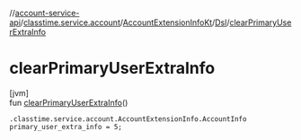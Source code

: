 //[account-service-api](../../../../index.md)/[classtime.service.account](../../index.md)/[AccountExtensionInfoKt](../index.md)/[Dsl](index.md)/[clearPrimaryUserExtraInfo](clear-primary-user-extra-info.md)

# clearPrimaryUserExtraInfo

[jvm]\
fun [clearPrimaryUserExtraInfo](clear-primary-user-extra-info.md)()

<code>.classtime.service.account.AccountExtensionInfo.AccountInfo primary_user_extra_info = 5;</code>
